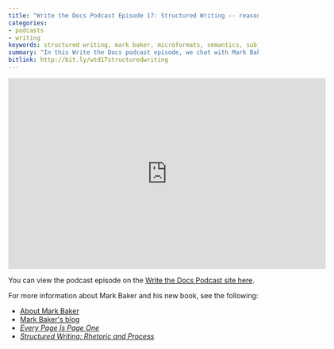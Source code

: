 ```yaml
---
title: "Write the Docs Podcast Episode 17: Structured Writing -- reasons and approaches, with Mark Baker"
categories:
- podcasts
- writing
keywords: structured writing, mark baker, microformats, semantics, subject domain
summary: "In this Write the Docs podcast episode, we chat with Mark Baker about structured writing, specifically focusing on his new book <a href='https://www.amazon.com/Structured-Writing-Rhetoric-Mark-Baker/dp/1937434567'><i>Structured Writing: Rhetoric and Process</i></a>. After introducing and defining structured writing, Mark explains the four domains you can add structure: media, document, subject, and management domains. He explains the advantages of working with structure in the subject domain, and why mixing structure across subject and document domains can be inefficient. We also chat about how structured writing connects with SEO and microformats on the semantic web, the limits of structure in Markdown formats, how to implement structure in linking, and more."
bitlink: http://bit.ly/wtd17structuredwriting
---
```


<iframe width="640" height="385" src="https://www.youtube.com/embed/dpg5wZtfMgk" frameborder="0" allow="autoplay; encrypted-media" allowfullscreen></iframe>

You can view the podcast episode on the [Write the Docs Podcast site here](https://podcast.writethedocs.org/2018/10/22/structured-authoring-mark-baker/).

For more information about Mark Baker and his new book, see the following:

* [About Mark Baker](https://analecta.com/)
* [Mark Baker's blog](https://everypageispageone.com/)
* [*Every Page Is Page One*](https://www.amazon.com/Every-Page-One-Topic-Based-Communication/dp/1937434281)
* [*Structured Writing: Rhetoric and Process*](https://www.amazon.com/Structured-Writing-Rhetoric-Mark-Baker/dp/1937434567)
